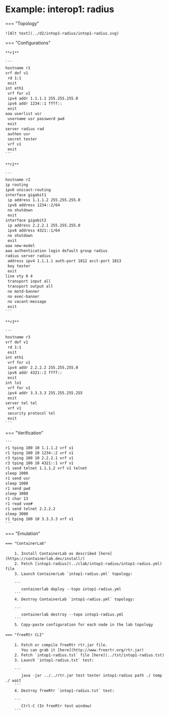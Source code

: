 # Example: interop1: radius

=== "Topology"

    ![Alt text](../d2/intop1-radius/intop1-radius.svg)

=== "Configurations"

    **r1**

    ```
    hostname r1
    vrf def v1
     rd 1:1
     exit
    int eth1
     vrf for v1
     ipv4 addr 1.1.1.1 255.255.255.0
     ipv6 addr 1234::1 ffff::
     exit
    aaa userlist usr
     username usr password pwd
     exit
    server radius rad
     authen usr
     secret tester
     vrf v1
     exit
    ```

    **r2**

    ```
    hostname r2
    ip routing
    ipv6 unicast-routing
    interface gigabit1
     ip address 1.1.1.2 255.255.255.0
     ipv6 address 1234::2/64
     no shutdown
     exit
    interface gigabit2
     ip address 2.2.2.1 255.255.255.0
     ipv6 address 4321::1/64
     no shutdown
     exit
    aaa new-model
    aaa authentication login default group radius
    radius server radius
     address ipv4 1.1.1.1 auth-port 1812 acct-port 1813
     key tester
     exit
    line vty 0 4
     transport input all
     transport output all
     no motd-banner
     no exec-banner
     no vacant-message
     exit
    ```

    **r3**

    ```
    hostname r3
    vrf def v1
     rd 1:1
     exit
    int eth1
     vrf for v1
     ipv4 addr 2.2.2.2 255.255.255.0
     ipv6 addr 4321::2 ffff::
     exit
    int lo1
     vrf for v1
     ipv4 addr 3.3.3.3 255.255.255.255
     exit
    server tel tel
     vrf v1
     security protocol tel
     exit
    ```

=== "Verification"

    ```
    r1 tping 100 10 1.1.1.2 vrf v1
    r1 tping 100 10 1234::2 vrf v1
    r3 tping 100 10 2.2.2.1 vrf v1
    r3 tping 100 10 4321::1 vrf v1
    r1 send telnet 1.1.1.2 vrf v1 telnet
    sleep 1000
    r1 send usr
    sleep 1000
    r1 send pwd
    sleep 3000
    r1 char 13
    r1 read vxe#
    r1 send telnet 2.2.2.2
    sleep 3000
    r1 tping 100 10 3.3.3.3 vrf v1
    ```

=== "Emulation"

    === "ContainerLab"

        1. Install ContainerLab as described [here](https://containerlab.dev/install/)  
        2. Fetch [intop1-radius](../clab/intop1-radius/intop1-radius.yml) file  
        3. Launch ContainerLab `intop1-radius.yml` topology:  

        ```
           containerlab deploy --topo intop1-radius.yml  
        ```
        4. Destroy ContainerLab `intop1-radius.yml` topology:  

        ```
           containerlab destroy --topo intop1-radius.yml  
        ```
        5. Copy-paste configuration for each node in the lab topology

    === "freeRtr CLI"

        1. Fetch or compile freeRtr rtr.jar file.  
           You can grab it [here](http://www.freertr.org/rtr.jar)  
        2. Fetch `intop1-radius.tst` file [here](../tst/intop1-radius.tst)  
        3. Launch `intop1-radius.tst` test:  

        ```
           java -jar ../../rtr.jar test tester intop1-radius path ./ temp ./ wait
        ```
        4. Destroy freeRtr `intop1-radius.tst` test:  

        ```
           Ctrl-C (In freeRtr test window)
        ```

